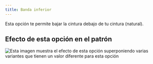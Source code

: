 ```yaml
---
title: Banda inferior
---
```


Esta opción te permite bajar la cintura debajo de tu cintura (natural).

## Efecto de esta opción en el patrón

![Esta imagen muestra el efecto de esta opción superponiendo varias variantes que tienen un valor diferente para esta opción](cornelius_waistbandbelowwaist_sample.svg "Efecto de esta opción en el patrón")
